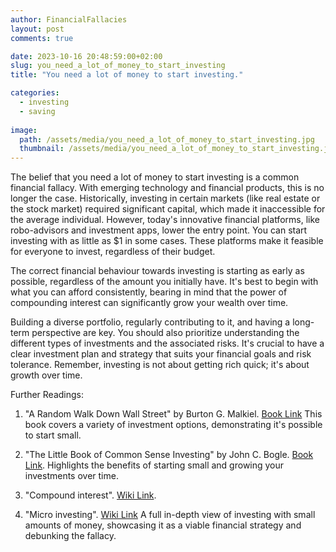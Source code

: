 ```yaml
---
author: FinancialFallacies
layout: post
comments: true

date: 2023-10-16 20:48:59:00+02:00  
slug: you_need_a_lot_of_money_to_start_investing
title: "You need a lot of money to start investing."

categories:
  - investing
  - saving
  
image:
  path: /assets/media/you_need_a_lot_of_money_to_start_investing.jpg
  thumbnail: /assets/media/you_need_a_lot_of_money_to_start_investing.jpg
---
```


The belief that you need a lot of money to start investing is a common financial fallacy. With emerging technology and financial products, this is no longer the case. Historically, investing in certain markets (like real estate or the stock market) required significant capital, which made it inaccessible for the average individual. However, today's innovative financial platforms, like robo-advisors and investment apps, lower the entry point. You can start investing with as little as $1 in some cases. These platforms make it feasible for everyone to invest, regardless of their budget.

The correct financial behaviour towards investing is starting as early as possible, regardless of the amount you initially have. It's best to begin with what you can afford consistently, bearing in mind that the power of compounding interest can significantly grow your wealth over time. 

Building a diverse portfolio, regularly contributing to it, and having a long-term perspective are key. You should also prioritize understanding the different types of investments and the associated risks. It's crucial to have a clear investment plan and strategy that suits your financial goals and risk tolerance. Remember, investing is not about getting rich quick; it's about growth over time.

Further Readings:

1. "A Random Walk Down Wall Street" by Burton G. Malkiel. [Book Link](https://www.amazon.com/Random-Walk-Down-Wall-Street/dp/0393330338/ref=nosim?tag=financialfall-20)
This book covers a variety of investment options, demonstrating it's possible to start small.

2. "The Little Book of Common Sense Investing" by John C. Bogle. [Book Link](https://www.amazon.com/Little-Book-Common-Sense-Investing/dp/1119404509/ref=nosim?tag=financialfall-20).
Highlights the benefits of starting small and growing your investments over time.

3. "Compound interest". [Wiki Link](https://en.wikipedia.org/wiki/Compound_interest).

4. "Micro investing". [Wiki Link](https://en.wikipedia.org/wiki/Micro-investing)
A full in-depth view of investing with small amounts of money, showcasing it as a viable financial strategy and debunking the fallacy.
